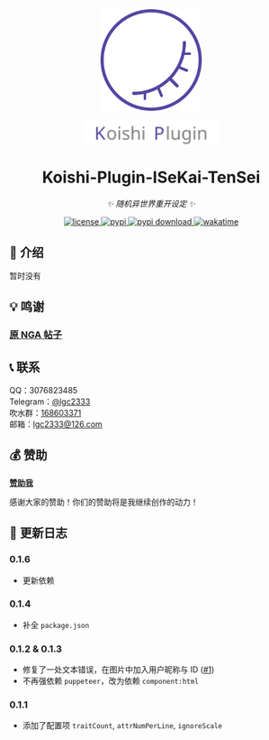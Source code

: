 <!-- markdownlint-disable MD026 MD031 MD033 MD036 MD041 -->

<div align="center">

<a href="https://koishi.chat/zh-CN/market/">
  <img src="https://raw.githubusercontent.com/lgc-KoiDev/readme/master/workspace/koishi-plugin.png" width="180" height="180" alt="NoneBotPluginLogo">
</a>

<p>
  <img src="https://raw.githubusercontent.com/lgc-KoiDev/readme/master/workspace/KoishiPlugin.svg" width="240" alt="NoneBotPluginText">
</p>

# Koishi-Plugin-ISeKai-TenSei

_✨ 随机异世界重开设定 ✨_

<a href="./LICENSE">
  <img src="https://img.shields.io/github/license/lgc-KoiDev/koishi-plugin-isekai-tensei.svg" alt="license">
</a>
<a href="https://www.npmjs.com/package/koishi-plugin-isekai-tensei">
  <img src="https://img.shields.io/npm/v/koishi-plugin-isekai-tensei" alt="pypi">
</a>
<a href="https://www.npmjs.com/package/koishi-plugin-isekai-tensei">
  <img src="https://img.shields.io/npm/dm/koishi-plugin-isekai-tensei" alt="pypi download">
</a>
<a href="https://wakatime.com/badge/user/b61b0f9a-f40b-4c82-bc51-0a75c67bfccf/project/82714638-72b2-4885-a5ad-61724a650809">
  <img src="https://wakatime.com/badge/user/b61b0f9a-f40b-4c82-bc51-0a75c67bfccf/project/82714638-72b2-4885-a5ad-61724a650809.svg" alt="wakatime">
</a>

</div>

## 📖 介绍

暂时没有

## 💡 鸣谢

### [原 NGA 帖子](https://nga.178.com/read.php?tid=29606608)

## 📞 联系

QQ：3076823485  
Telegram：[@lgc2333](https://t.me/lgc2333)  
吹水群：[168603371](https://qm.qq.com/q/EikuZ5sP4G)  
邮箱：<lgc2333@126.com>

## 💰 赞助

**[赞助我](https://blog.lgc2333.top/donate)**

感谢大家的赞助！你们的赞助将是我继续创作的动力！

## 📝 更新日志

### 0.1.6

- 更新依赖

### 0.1.4

- 补全 `package.json`

### 0.1.2 & 0.1.3

- 修复了一处文本错误，在图片中加入用户昵称与 ID ([#1](https://github.com/lgc-KoiDev/koishi-plugin-isekai-tensei/issues/1))
- 不再强依赖 `puppeteer`，改为依赖 `component:html`

### 0.1.1

- 添加了配置项 `traitCount`, `attrNumPerLine`, `ignoreScale`
